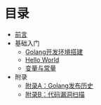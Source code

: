 # 目录

- [前言](preface.md)
- 基础入门
    - [Golang开发环境搭建](install-golang.md)
    - [Hello World](hello-world.md)
    - [变量与常量](variables-constants.md)
- 附录
    - [附录A：Golang发布历史](release-history.md)
    - [附录B：代码漏洞扫描](check-vulnerability.md)